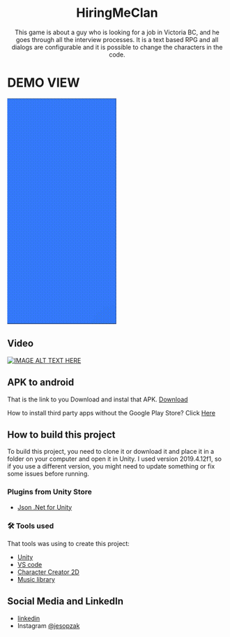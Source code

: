 <h1 align="center">HiringMeClan</h1> 

<p align="center">This game is about a guy who is looking for a job in Victoria BC, and he goes through all the interview processes.
It is a text based RPG and all dialogs are configurable and it is possible to change the characters in the code.</p>

# DEMO VIEW

![HiringMeClan](/game.gif)

## Video
[![IMAGE ALT TEXT HERE](https://img.youtube.com/vi/MYlxE8OOxLY/0.jpg)](https://youtu.be/MYlxE8OOxLY)

## APK to android

That is the link to you Download and instal that APK. [Download](https://github.com/Sopzak/HiringMeCLAN/raw/master/hiringme.apk)


How to install third party apps without the Google Play Store? Click [Here](https://www.androidauthority.com/how-to-install-apks-31494/)

## How to build this project

To build this project, you need to clone it or download it and place it in a folder on your computer and open it in Unity. I used version 2019.4.12f1, so if you use a different version, you might need to update something or fix some issues before running.

### Plugins from  Unity Store

- [Json .Net for Unity](https://assetstore.unity.com/packages/tools/input-management/json-net-for-unity-11347)

### 🛠 Tools used

That tools was using to create this project:

- [Unity](https://unity.com/)
- [VS code](https://code.visualstudio.com/)
- [Character Creator 2D](https://mochakingup.itch.io/cc2d)
- [Music library](https://creativecommons.org/publicdomain/zero/1.0/)


## Social Media and LinkedIn

- [linkedin](https://www.linkedin.com/in/jesiel-sopzak/)
- Instagram [@jesopzak](https://www.linkedin.com/in/jesiel-sopzak/)